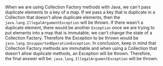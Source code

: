 When we are using Collection Factory methods with Java, we can't pass duplicate elements to a key of a map. 
If we pass a key that is duplicate in a Collection that doesn't allow duplicate elements, then the `java.lang.IllegalArgumentException` will be thrown. If there wasn't a duplicate element, there would be another `Exception` once we are trying to put elements into a map that is immutable, we can't change the state of a Collection Factory. 
Therefore the Exception to be thrown would be `java.lang.UnsupportedOperationException`. 
In conclusion, keep in mind that Collection Factory methods are immutable and when using a Collection that doesn't allow duplicate methods, an Exception will be thrown. Therefore, the final answer will be:  `java.lang.IllegalArgumentException` will be thrown. 